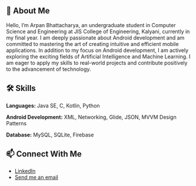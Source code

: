 ## 🚀 About Me

Hello, I’m Arpan Bhattacharya, an undergraduate student in Computer Science and Engineering at JIS College of Engineering, Kalyani, currently in my final year. I am deeply passionate about Android development and am committed to mastering the art of creating intuitive and efficient mobile applications. In addition to my focus on Android development, I am actively exploring the exciting fields of Artificial Intelligence and Machine Learning. I am eager to apply my skills to real-world projects and contribute positively to the advancement of technology.

## 🛠 Skills

**Languages:** Java SE, C, Kotlin, Python

**Android Development:** XML, Networking, Glide, JSON, MVVM Design Patterns

**Database:** MySQL, SQLite, Firebase

## 📫 Connect With Me
- [LinkedIn](https://www.linkedin.com/in/arpan550/)
- [Send me an email](mailto:arpanbhattacharya5356@gmail.com)
